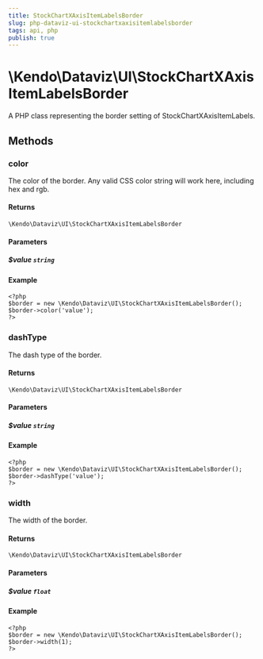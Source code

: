 ```yaml
---
title: StockChartXAxisItemLabelsBorder
slug: php-dataviz-ui-stockchartxaxisitemlabelsborder
tags: api, php
publish: true
---
```


# \Kendo\Dataviz\UI\StockChartXAxisItemLabelsBorder

A PHP class representing the border setting of StockChartXAxisItemLabels.


## Methods

### color
The color of the border. Any valid CSS color string will work here, including
hex and rgb.

#### Returns
`\Kendo\Dataviz\UI\StockChartXAxisItemLabelsBorder`

#### Parameters

##### $value `string`



#### Example 
    <?php
    $border = new \Kendo\Dataviz\UI\StockChartXAxisItemLabelsBorder();
    $border->color('value');
    ?>

### dashType
The dash type of the border.

#### Returns
`\Kendo\Dataviz\UI\StockChartXAxisItemLabelsBorder`

#### Parameters

##### $value `string`



#### Example 
    <?php
    $border = new \Kendo\Dataviz\UI\StockChartXAxisItemLabelsBorder();
    $border->dashType('value');
    ?>

### width
The width of the border.

#### Returns
`\Kendo\Dataviz\UI\StockChartXAxisItemLabelsBorder`

#### Parameters

##### $value `float`



#### Example 
    <?php
    $border = new \Kendo\Dataviz\UI\StockChartXAxisItemLabelsBorder();
    $border->width(1);
    ?>

 
